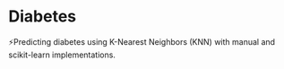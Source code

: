 # Diabetes
⚡Predicting diabetes using K-Nearest Neighbors (KNN) with manual and scikit-learn implementations.

